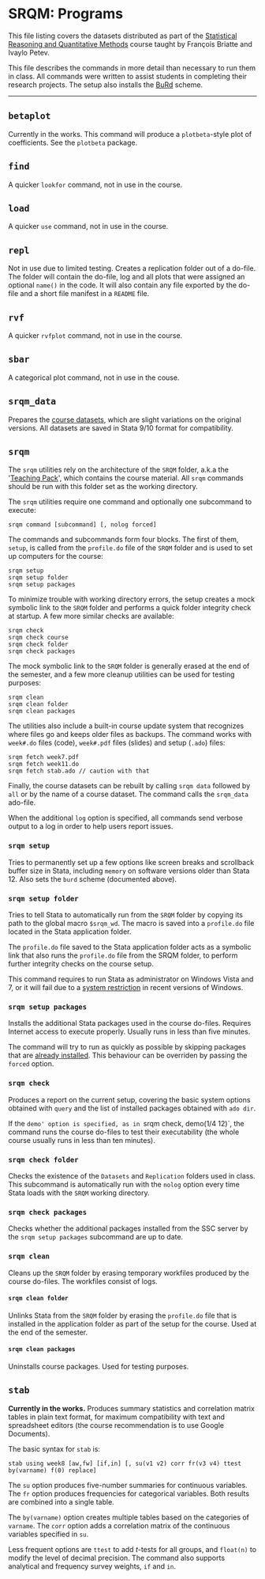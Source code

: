 # SRQM: Programs

This file listing covers the datasets distributed as part of the [Statistical Reasoning and Quantitative Methods][srqm] course taught by François Briatte and Ivaylo Petev.

[srqm]: http://f.briatte.org/teaching/quanti/

This file describes the commands in more detail than necessary to run them in class. All commands were written to assist students in completing their research projects. The setup also installs the [BuRd][burd] scheme.

[burd]: https://github.com/briatte/burd/

* * *

## `betaplot`

Currently in the works. This command will produce a `plotbeta`-style plot of coefficients. See the `plotbeta` package.

## `find`

A quicker `lookfor` command, not in use in the course.

## `load`

A quicker `use` command, not in use in the course.

## `repl`

Not in use due to limited testing. Creates a replication folder out of a do-file. The folder will contain the do-file, log and all plots that were assigned an optional `name()` in the code. It will also contain any file exported by the do-file and a short file manifest in a `README` file.

## `rvf`

A quicker `rvfplot` command, not in use in the course.

## `sbar`

A categorical plot command, not in use in the couse.

## `srqm_data`

Prepares the [course datasets](https://github.com/briatte/srqm/blob/master/data/README.md), which are slight variations on the original versions. All datasets are saved in Stata 9/10 format for compatibility.

## `srqm`

The `srqm` utilities rely on the architecture of the `SRQM` folder, a.k.a the '[Teaching Pack](http://f.briatte.org/srqm/)', which contains the course material. All `srqm` commands should be run with this folder set as the working directory.

The `srqm` utilities require one command and optionally one subcommand to execute:

	srqm command [subcommand] [, nolog forced]

The commands and subcommands form four blocks. The first of them, `setup`, is called from the `profile.do` file of the `SRQM` folder and is used to set up computers for the course:

	srqm setup
	srqm setup folder
	srqm setup packages

To minimize trouble with working directory errors, the setup creates a mock symbolic link to the `SRQM` folder and performs a quick folder integrity check at startup. A few more similar checks are available:

	srqm check
	srqm check course
	srqm check folder
	srqm check packages

The mock symbolic link to the `SRQM` folder is generally erased at the end of the semester, and a few more cleanup utilities can be used for testing purposes:

	srqm clean
	srqm clean folder
	srqm clean packages

The utilities also include a built-in course update system that recognizes where files go and keeps older files as backups. The command works with `week#.do` files (code), `week#.pdf` files (slides) and setup (`.ado`) files:

    srqm fetch week7.pdf
    srqm fetch week11.do
    srqm fetch stab.ado // caution with that

Finally, the course datasets can be rebuilt by calling `srqm data` followed by `all` or by the name of a course dataset. The command calls the `srqm_data` ado-file.

When the additional `log` option is specified, all commands send verbose output to a log in order to help users report issues.

### `srqm setup`

Tries to permanently set up a few options like screen breaks and scrollback buffer size in Stata, including `memory` on software versions older than Stata 12. Also sets the `burd` scheme (documented above).

### `srqm setup folder`

Tries to tell Stata to automatically run from the `SRQM` folder by copying its path to the global macro `$srqm_wd`. The macro is saved into a `profile.do` file located in the Stata application folder.

The `profile.do` file saved to the Stata application folder acts as a symbolic link that also runs the `profile.do` file from the SRQM folder, to perform further integrity checks on the course setup.

This command requires to run Stata as administrator on Windows Vista and 7, or it will fail due to a [system restriction](http://www.stata.com/support/faqs/windows/updating-on-vista/) in recent versions of Windows.

### `srqm setup packages`

Installs the additional Stata packages used in the course do-files. Requires Internet access to execute properly. Usually runs in less than five minutes.

The command will try to run as quickly as possible by skipping packages that are [already installed][statalist-tip]. This behaviour can be overriden by passing the `forced` option.

### `srqm check`

Produces a report on the current setup, covering the basic system options obtained with `query` and the list of installed packages obtained with `ado dir`.

If the `demo' option is specified, as in `srqm check, demo(1/4 12)`, the command runs the course do-files to test their executability (the whole course usually runs in less than ten minutes).

### `srqm check folder`

Checks the existence of the `Datasets` and `Replication` folders used in class. This subcommand is automatically run with the `nolog` option every time Stata loads with the `SRQM` working directory.

### `srqm check packages`

Checks whether the additional packages installed from the SSC server by the `srqm setup packages` subcommand are up to date.

### `srqm clean`

Cleans up the `SRQM` folder by erasing temporary workfiles produced by the course do-files. The workfiles consist of logs.

#### `srqm clean folder`	

Unlinks Stata from the `SRQM` folder by erasing the `profile.do` file that is installed in the application folder as part of the setup for the course. Used at the end of the semester.

#### `srqm clean packages`

Uninstalls course packages. Used for testing purposes.

## `stab`

__Currently in the works.__ Produces summary statistics and correlation matrix tables in plain text format, for maximum compatibility with text and spreadsheet editors (the course recommendation is to use Google Documents).

The basic syntax for `stab` is:

	stab using week8 [aw,fw] [if,in] [, su(v1 v2) corr fr(v3 v4) ttest by(varname) f(0) replace]

The `su` option produces five-number summaries for continuous variables. The `fr` option produces frequencies for categorical variables. Both results are combined into a single table.

The `by(varname)` option creates multiple tables based on the categories of `varname`. The `corr` option adds a correlation matrix of the continuous variables specified in `su`.

Less frequent options are `ttest` to add *t*-tests for all groups, and `float(n)` to modify the level of decimal precision. The command also supports analytical and frequency survey weights, `if` and `in`.

[statalist-tip]: http://www.stata.com/statalist/archive/2009-12/msg00461.html
